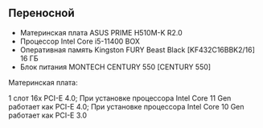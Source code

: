## Переносной

*   Материнская плата ASUS PRIME H510M-K R2.0
*   Процессор Intel Core i5-11400 BOX
*   Оперативная память Kingston FURY Beast Black [KF432C16BBK2/16] 16 ГБ
*   Блок питания MONTECH CENTURY 550 [CENTURY 550]

Материнская плата:

1 слот 16x PCI-E 4.0; При установке процессора Intel Core 11 Gen работает как
PCI-E 4.0; При установке процессора Intel Core 10 Gen работает как PCI-E 3.0
